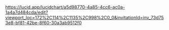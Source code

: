 https://lucid.app/lucidchart/a5d98770-4a85-4cc6-ac0a-1a4a7d484cda/edit?viewport_loc=172%2C114%2C1135%2C998%2C0_0&invitationId=inv_73d753e8-bf81-42be-8f60-30a3ab9512f0

